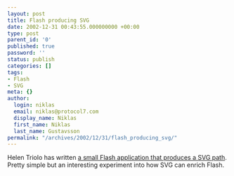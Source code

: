 ```yaml
---
layout: post
title: Flash producing SVG
date: 2002-12-31 00:43:55.000000000 +00:00
type: post
parent_id: '0'
published: true
password: ''
status: publish
categories: []
tags:
- Flash
- SVG
meta: {}
author:
  login: niklas
  email: niklas@protocol7.com
  display_name: Niklas
  first_name: Niklas
  last_name: Gustavsson
permalink: "/archives/2002/12/31/flash_producing_svg/"
---
```

Helen Triolo has written [a small Flash application that produces a SVG path](http://actionscript-toolbox.com/qbsc.php). Pretty simple but an interesting experiment into how SVG can enrich Flash.

